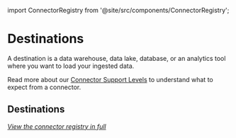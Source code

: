 import ConnectorRegistry from '@site/src/components/ConnectorRegistry';

# Destinations

A destination is a data warehouse, data lake, database, or an analytics tool where you want to load your ingested data.

Read more about our [Connector Support Levels](/integrations/connector-support-levels.md) to understand what to expect from a connector.


## Destinations

<ConnectorRegistry type="destination"/>

_[View the connector registry in full](/integrations)_
